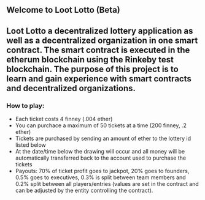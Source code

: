 ## Welcome to Loot Lotto (Beta)

## Loot Lotto a decentralized lottery application as well as a decentralized organization in one smart contract.  The smart contract is executed in the etherum blockchain using the Rinkeby test blockchain.  The purpose of this project is to learn and gain experience with smart contracts and decentralized organizations.

### How to play:
- Each ticket costs 4 finney (.004 ether)
- You can purchace a maximum of 50 tickets at a time (200 finney, .2 ether)
- Tickets are purchased by sending an amount of ether to the lottery id listed below
- At the date/time below the drawing will occur and all money will be automatically transferred back to the account used to purchase the tickets
- Payouts: 70% of ticket profit goes to jackpot, 20% goes to founders, 0.5% goes to executives, 0.3% is split between team members and 0.2% split between all players/entries (values are set in the contract and can be adjusted by the entity controlling the contract).


